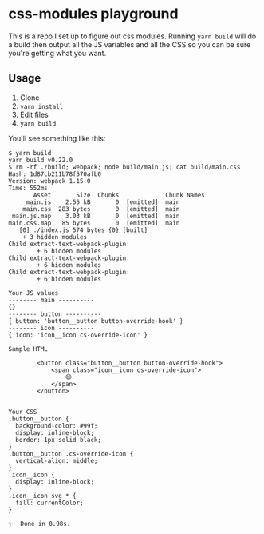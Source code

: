 # css-modules playground

This is a repo I set up to figure out css modules. Running `yarn build` will do a build then output all the JS variables and all the CSS so you can be sure you're getting what you want.

## Usage

1. Clone
2. `yarn install`
3. Edit files
4. `yarn build`.

You'll see something like this:

```
$ yarn build
yarn build v0.22.0
$ rm -rf ./build; webpack; node build/main.js; cat build/main.css 
Hash: 1d87cb211b78f570afb0
Version: webpack 1.15.0
Time: 552ms
       Asset       Size  Chunks             Chunk Names
     main.js    2.55 kB       0  [emitted]  main
    main.css  283 bytes       0  [emitted]  main
 main.js.map    3.03 kB       0  [emitted]  main
main.css.map   85 bytes       0  [emitted]  main
   [0] ./index.js 574 bytes {0} [built]
    + 3 hidden modules
Child extract-text-webpack-plugin:
        + 6 hidden modules
Child extract-text-webpack-plugin:
        + 6 hidden modules
Child extract-text-webpack-plugin:
        + 6 hidden modules

Your JS values
-------- main ----------
{}
-------- button ----------
{ button: 'button__button button-override-hook' }
-------- icon ----------
{ icon: 'icon__icon cs-override-icon' }

Sample HTML

		<button class="button__button button-override-hook">
			<span class="icon__icon cs-override-icon">
				😊
			</span>
		</button>
	

Your CSS
.button__button {
  background-color: #99f;
  display: inline-block;
  border: 1px solid black;
}
.button__button .cs-override-icon {
  vertical-align: middle;
}
.icon__icon {
  display: inline-block;
}
.icon__icon svg * {
  fill: currentColor;
}

✨  Done in 0.98s.
```

